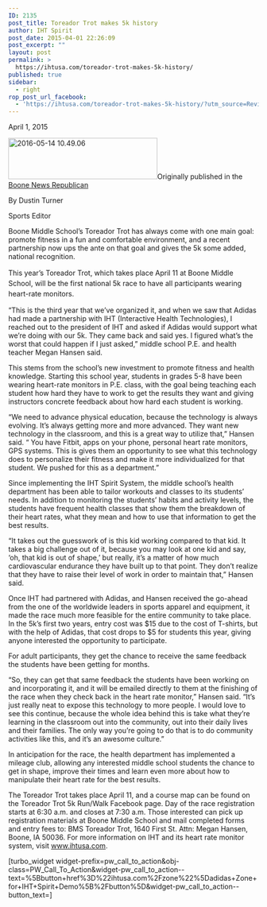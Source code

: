```yaml
---
ID: 2135
post_title: Toreador Trot makes 5k history
author: IHT Spirit
post_date: 2015-04-01 22:26:09
post_excerpt: ""
layout: post
permalink: >
  https://ihtusa.com/toreador-trot-makes-5k-history/
published: true
sidebar:
  - right
rop_post_url_facebook:
  - 'https://ihtusa.com/toreador-trot-makes-5k-history/?utm_source=ReviveOldPost&utm_medium=social&utm_campaign=ReviveOldPost'
---
```

<article>April 1, 2015
<div class="field field-name-field-byline field-type-text field-label-hidden">
<div class="field-item even">

<a href="https://ihtusa.com/wp-content/uploads/2016/05/2016-05-14-10.49.06.jpg"><img class="alignleft size-medium wp-image-1893" src="https://ihtusa.com/wp-content/uploads/2016/05/2016-05-14-10.49.06-300x83.jpg" alt="2016-05-14 10.49.06" width="300" height="83" /></a>Originally published in the <a href="http://newsrepublican.com/sports/toreador-trot-makes-5k-history.html" target="_blank">Boone News Republican</a>

By Dustin Turner

Sports Editor

</div>
</div>
<div class="field field-name-body field-type-text-with-summary field-label-hidden">
<div class="field-item even">

Boone Middle School’s Toreador Trot has always come with one main goal: promote fitness in a fun and comfortable environment, and a recent partnership now ups the ante on that goal and gives the 5k some added, national recognition.

<span style="line-height: 1.5;"><!--more-->This year’s Toreador Trot, which takes place April 11 at Boone Middle School, will be the first national 5k race to have all participants wearing heart-rate monitors.</span>

“This is the third year that we’ve organized it, and when we saw that Adidas had made a partnership with IHT (Interactive Health Technologies), I reached out to the president of IHT and asked if Adidas would support what we’re doing with our 5k. They came back and said yes. I figured what’s the worst that could happen if I just asked,” middle school P.E. and health teacher Megan Hansen said.

This stems from the school’s new investment to promote fitness and health knowledge. Starting this school year, students in grades 5-8 have been wearing heart-rate monitors in P.E. class, with the goal being teaching each student how hard they have to work to get the results they want and giving instructors concrete feedback about how hard each student is working.

“We need to advance physical education, because the technology is always evolving. It’s always getting more and more advanced. They want new technology in the classroom, and this is a great way to utilize that,” Hansen said. “ You have Fitbit, apps on your phone, personal heart rate monitors, GPS systems. This is gives them an opportunity to see what this technology does to personalize their fitness and make it more individualized for that student. We pushed for this as a department.”

Since implementing the IHT Spirit System, the middle school’s health department has been able to tailor workouts and classes to its students’ needs. In addition to monitoring the students’ habits and activity levels, the students have frequent health classes that show them the breakdown of their heart rates, what they mean and how to use that information to get the best results.

“It takes out the guesswork of is this kid working compared to that kid. It takes a big challenge out of it, because you may look at one kid and say, ‘oh, that kid is out of shape,’ but really, it’s a matter of how much cardiovascular endurance they have built up to that point. They don’t realize that they have to raise their level of work in order to maintain that,” Hansen said.

Once IHT had partnered with Adidas, and Hansen received the go-ahead from the one of the worldwide leaders in sports apparel and equipment, it made the race much more feasible for the entire community to take place. In the 5k’s first two years, entry cost was $15 due to the cost of T-shirts, but with the help of Adidas, that cost drops to $5 for students this year, giving anyone interested the opportunity to participate.

For adult participants, they get the chance to receive the same feedback the students have been getting for months.

“So, they can get that same feedback the students have been working on and incorporating it, and it will be emailed directly to them at the finishing of the race when they check back in the heart rate monitor,” Hansen said. “It’s just really neat to expose this technology to more people. I would love to see this continue, because the whole idea behind this is take what they’re learning in the classroom out into the community, out into their daily lives and their families. The only way you’re going to do that is to do community activities like this, and it’s an awesome culture.”

In anticipation for the race, the health department has implemented a mileage club, allowing any interested middle school students the chance to get in shape, improve their times and learn even more about how to manipulate their heart rate for the best results.

The Toreador Trot takes place April 11, and a course map can be found on the Toreador Trot 5k Run/Walk Facebook page. Day of the race registration starts at 6:30 a.m. and closes at 7:30 a.m. Those interested can pick up registration materials at Boone Middle School and mail completed forms and entry fees to: BMS Toreador Trot, 1640 First St. Attn: Megan Hansen, Boone, IA 50036. For more information on IHT and its heart rate monitor system, visit <a href="http://www.ihtusa.com/">www.ihtusa.com</a>.

[turbo_widget widget-prefix=pw_call_to_action&obj-class=PW_Call_To_Action&widget-pw_call_to_action--text=%5Bbutton+href%3D%22ihtusa.com%2Fzone%22%5Dadidas+Zone+for+IHT+Spirit+Demo%5B%2Fbutton%5D&widget-pw_call_to_action--button_text=]

</div>
</div>
&nbsp;

&nbsp;

</article>